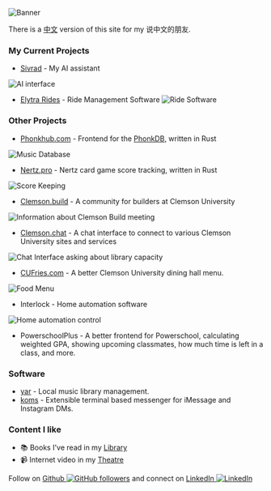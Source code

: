 ![Banner](https://camo.githubusercontent.com/b3e83470024a21f6aed1c18c1d3c148440b64d4068d78cbdbd90dff494207685/68747470733a2f2f692e696d6775722e636f6d2f4f4955305744492e706e67)

There is a [中文](https://koon.dev/zh) version of this site for my 说中文的朋友.

### My Current Projects

-   [Sivrad](https://sivrad.com) - My AI assistant

![AI interface](https://i.imgur.com/AnJuAe4.png)

-   [Elytra Rides](https://elytrarides.com) - Ride Management Software
![Ride Software](https://i.imgur.com/fXqOxDB.png)

### Other Projects

-   [Phonkhub.com](https://phonkhub.com) - Frontend for the [PhonkDB](https://github.com/phonkhub/db), written in Rust

![Music Database](https://i.imgur.com/wKuVKjH.png)

-   [Nertz.pro](https://nertz.pro) - Nertz card game score tracking, written in Rust

![Score Keeping](https://i.imgur.com/1dUsMsv.png)

-   [Clemson.build](https://clemson.build) - A community for builders at Clemson University

![Information about Clemson Build meeting](https://i.groupme.com/3248x2112.png.331f1ebe5f994aa1b7cad3d35b14e35d.large)

-   [Clemson.chat](https://clemson.chat) - A chat interface to connect to various Clemson University sites and services

![Chat Interface asking about library capacity](https://i.imgur.com/1VxRgOp.png)

-   [CUFries.com](https://cufries.com) - A better Clemson University dining hall menu.

![Food Menu](https://i.imgur.com/uq1vnEL.png)

-   Interlock - Home automation software

![Home automation control](https://i.imgur.com/DHJFe2D.jpg)

-   PowerschoolPlus - A better frontend for Powerschool, calculating weighted GPA, showing upcoming classmates, how much time is left in a class, and more.


### Software

-   [yar](/dev/music) - Local music library management.
-   [koms](https://github.com/k2on/koms) - Extensible terminal based messenger for iMessage and Instagram DMs.

### Content I like

-   📚 Books I've read in my [Library](library)
-   📹 Internet video in my [Theatre](theatre)

Follow on [Github ![GitHub followers](https://img.shields.io/github/followers/k2on?style=social)](https://github.com/k2on)
and connect on [LinkedIn ![LinkedIn](https://img.shields.io/badge/LinkedIn-0A66C2?style=plastic&logo=LinkedIn)](https://www.linkedin.com/in/max-koon-48540b1a4/)
